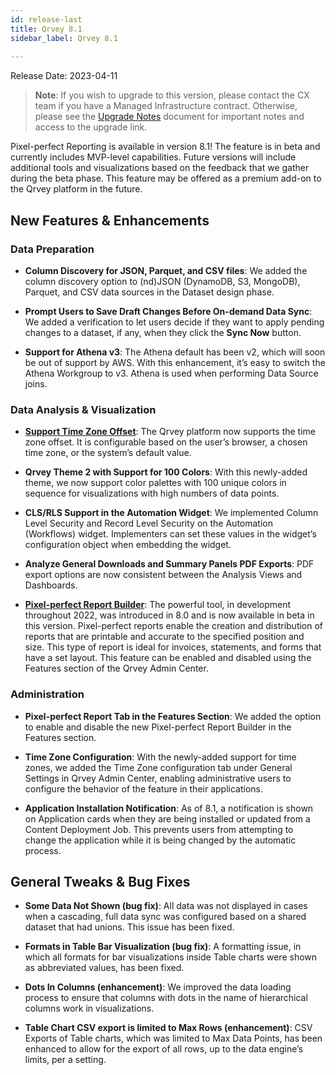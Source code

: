 ```yaml
---
id: release-last
title: Qrvey 8.1
sidebar_label: Qrvey 8.1
 
---
```

<div>

Release Date: 2023-04-11

 >**Note**: If you wish to upgrade to this version, please contact the CX team if you have a Managed Infrastructure contract. Otherwise, please see the [Upgrade Notes](../release-notes/upgrade-notes.md) document for important notes and access to the upgrade link. 


Pixel-perfect Reporting is available in version 8.1! The feature is in beta and currently includes MVP-level capabilities. Future versions will include additional tools and  visualizations based on the feedback that we gather during the beta phase. This feature may be offered as a premium add-on to the Qrvey platform in the future.


## New Features & Enhancements

### Data Preparation

* **Column Discovery for JSON, Parquet, and CSV files**: We added the column discovery option to (nd)JSON (DynamoDB, S3, MongoDB), Parquet, and CSV data sources in the Dataset design phase.

* **Prompt Users to Save Draft Changes Before On-demand Data Sync**: We added a verification to let users decide if they want to apply pending changes to a dataset, if any, when they click the **Sync Now** button.

* **Support for Athena v3**: The Athena default has been v2, which will soon be out of support by AWS. With this enhancement, it’s easy to switch the Athena Workgroup to v3. Athena is used when performing Data Source joins.

 
### Data Analysis & Visualization

* **[Support Time Zone Offset](../special-features/timezone-support.md)**: The Qrvey platform now supports the time zone offset. It is configurable based on the user’s browser, a chosen time zone, or the system’s default value.

* **Qrvey Theme 2 with Support for 100 Colors**: With this newly-added theme, we now support color palettes with 100 unique colors in sequence for visualizations with high numbers of data points.

* **CLS/RLS Support in the Automation Widget**: We implemented Column Level Security and Record Level Security on the Automation (Workflows) widget. Implementers can set these values in the widget’s configuration object when embedding the widget.

* **Analyze General Downloads and Summary Panels PDF Exports**: PDF export options are now consistent between the Analysis Views and Dashboards.

* **[Pixel-perfect Report Builder](../ui-docs/pixel-perfect-reports/overview.md)**: The powerful tool, in development throughout 2022, was introduced in 8.0 and is now available in beta in this version. Pixel-perfect reports enable the creation and distribution of reports that are printable and accurate to the specified position and size. This type of report is ideal for invoices, statements, and forms that have a set layout. This feature can be enabled and disabled using the Features section of the Qrvey Admin Center.


### Administration

* **Pixel-perfect Report Tab in the Features Section**: We added the option to enable and disable the new Pixel-perfect Report Builder in the Features section.

* **Time Zone Configuration**: With the newly-added support for time zones, we added the Time Zone configuration tab under General Settings in Qrvey Admin Center, enabling administrative users to configure the behavior of the feature in their applications.

* **Application Installation Notification**: As of 8.1, a notification is shown on Application cards when they are being installed or updated from a Content Deployment Job. This prevents users from attempting to change the application while it is being changed by the automatic process.


## General Tweaks & Bug Fixes

* **Some Data Not Shown (bug fix)**: All data was not displayed in cases when a cascading, full data sync was configured based on a shared dataset that had unions. This issue has been fixed.

* **Formats in Table Bar Visualization (bug fix)**: A formatting issue, in which all formats for bar visualizations inside Table charts were shown as abbreviated values, has been fixed. 

* **Dots In Columns (enhancement)**: We improved the data loading process to ensure that columns with dots in the name of hierarchical columns work in visualizations.

* **Table Chart CSV export is limited to Max Rows (enhancement)**: CSV Exports of Table charts, which was limited to Max Data Points, has been enhanced to allow for the export of all rows, up to the data engine’s limits, per a setting.


</div>